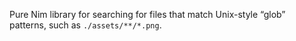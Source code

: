 Pure Nim library for searching for files that match Unix-style
&ldquo;glob&rdquo; patterns, such as `./assets/**/*.png`.
